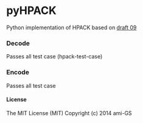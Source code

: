 pyHPACK
=======

Python implementation of HPACK based on [draft 09](http://tools.ietf.org/html/draft-ietf-httpbis-header-compression-09 "draft 09")
### Decode
Passes all test case (hpack-test-case)

### Encode
Passes all test case

#### License
The MIT License (MIT) Copyright (c) 2014 ami-GS